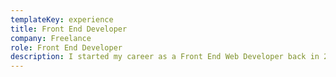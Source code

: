 ```yaml
---
templateKey: experience
title: Front End Developer
company: Freelance
role: Front End Developer
description: I started my career as a Front End Web Developer back in 2013.
---
```


